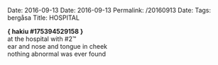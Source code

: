 Date: 2016-09-13
Date: 2016-09-13
Permalink: /20160913
Date: 
Tags: bergåsa
Title: HOSPITAL
  
**{ hakiu #175394529158 }**  
at the hospital with #2™  
ear and nose and tongue in cheek  
nothing abnormal was ever found  

